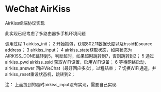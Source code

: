# WeChat AirKiss
AirKiss终端协议实现

此实现已经考虑了多路由器多手机环境问题

调用过程
1 airkiss_init；
2 开始抓包，获取802.11数据长度以及bssid和source address；
3 airkiss_input；
4 airkiss_state获取状态，如果状态为AIRKISS_DONE跳转到5，判断超时，如果超时跳转到7，否则跳转到2；
5 通过airkiss_pwd airkiss_ssid 获取WiFi设置，启用WiFi设备；
6 等待网络启动，airkiss_answer 回应WeChat（最好回应多次），过程结束；
7 切换WiFi通道，并airkiss_reset重设状态机，跳转到2；

注：
上面提到的超时airkiss_input没有实现，需要自己实现.
